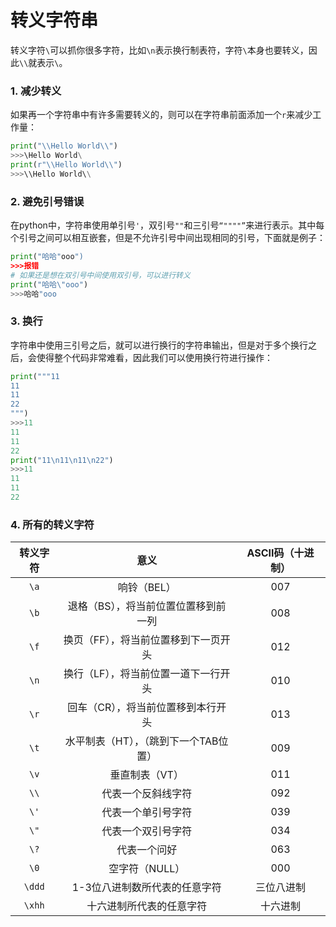 # 转义字符串

转义字符`\`可以抓你很多字符，比如`\n`表示换行制表符，字符`\`本身也要转义，因此`\\`就表示`\`。

### 1. 减少转义

如果再一个字符串中有许多需要转义的，则可以在字符串前面添加一个`r`来减少工作量：

```python
print("\\Hello World\\")
>>>\Hello World\
print(r"\\Hello World\\")
>>>\\Hello World\\
```

### 2. 避免引号错误

在python中，字符串使用单引号`'`，双引号`""`和三引号`“""""”`来进行表示。其中每个引号之间可以相互嵌套，但是不允许引号中间出现相同的引号，下面就是例子：

```python
print("哈哈"ooo")
>>>报错
# 如果还是想在双引号中间使用双引号，可以进行转义
print("哈哈\"ooo")
>>>哈哈"ooo
```

### 3. 换行

字符串中使用三引号之后，就可以进行换行的字符串输出，但是对于多个换行之后，会使得整个代码非常难看，因此我们可以使用换行符进行操作：

```python
print("""11
11
11
22
""")
>>>11
11
11
22
print("11\n11\n11\n22")
>>>11
11
11
22
```

### 4. 所有的转义字符

| 转义字符 |                 意义                  | ASCII码（十进制） |
| :------: | :-----------------------------------: | :---------------: |
|   `\a`   |              响铃（BEL）              |        007        |
|   `\b`   | 退格（BS），将当前位置位置移到前一列  |        008        |
|   `\f`   | 换页（FF），将当前位置移到下一页开头  |        012        |
|   `\n`   | 换行（LF），将当前位置一道下一行开头  |        010        |
|   `\r`   |  回车（CR），将当前位置移到本行开头   |        013        |
|   `\t`   | 水平制表（HT），（跳到下一个TAB位置） |        009        |
|   `\v`   |            垂直制表（VT）             |        011        |
|   `\\`   |          代表一个反斜线字符           |        092        |
|   `\'`   |          代表一个单引号字符           |        039        |
|   `\"`   |          代表一个双引号字符           |        034        |
|   `\?`   |             代表一个问好              |        063        |
|   `\0`   |            空字符（NULL）             |        000        |
|  `\ddd`  |     1-3位八进制数所代表的任意字符     |    三位八进制     |
|  `\xhh`  |       十六进制所代表的任意字符        |     十六进制      |

